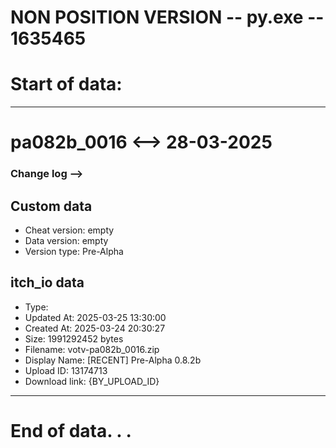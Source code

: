 # NON POSITION VERSION -- py.exe -- 1635465

# Start of data:


----------------------------------------
# pa082b_0016 <--> 28-03-2025
### Change log -->
## Custom data
* Cheat version: empty
* Data version: empty
* Version type: Pre-Alpha
## itch_io data
* Type:  
* Updated At: 2025-03-25 13:30:00
* Created At: 2025-03-24 20:30:27
* Size: 1991292452 bytes
* Filename: votv-pa082b_0016.zip
* Display Name: [RECENT] Pre-Alpha 0.8.2b
* Upload ID: 13174713
* Download link: {BY_UPLOAD_ID}
----------------------------------------



# End of data. . .
